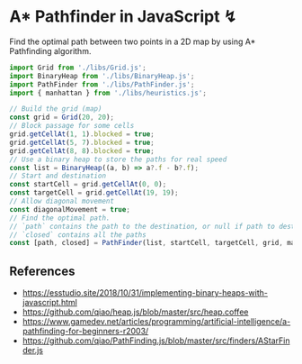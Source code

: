 # A* Pathfinder in JavaScript ↯
Find the optimal path between two points in a 2D map by using A* Pathfinding algorithm.

```js
import Grid from './libs/Grid.js';
import BinaryHeap from './libs/BinaryHeap.js';
import PathFinder from './libs/PathFinder.js';
import { manhattan } from './libs/heuristics.js';

// Build the grid (map)
const grid = Grid(20, 20);
// Block passage for some cells
grid.getCellAt(1, 1).blocked = true;
grid.getCellAt(5, 7).blocked = true;
grid.getCellAt(8, 8).blocked = true;
// Use a binary heap to store the paths for real speed
const list = BinaryHeap((a, b) => a?.f - b?.f);
// Start and destination
const startCell = grid.getCellAt(0, 0);
const targetCell = grid.getCellAt(19, 19);
// Allow diagonal movement
const diagonalMovement = true;
// Find the optimal path.
// `path` contains the path to the destination, or null if path to destination is blocked
// `closed` contains all the paths
const [path, closed] = PathFinder(list, startCell, targetCell, grid, manhattan, diagonalMovement);
```

## References
+ https://esstudio.site/2018/10/31/implementing-binary-heaps-with-javascript.html
+ https://github.com/qiao/heap.js/blob/master/src/heap.coffee
+ https://www.gamedev.net/articles/programming/artificial-intelligence/a-pathfinding-for-beginners-r2003/
+ https://github.com/qiao/PathFinding.js/blob/master/src/finders/AStarFinder.js